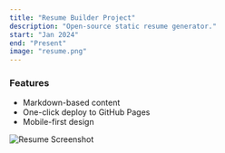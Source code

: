 ```yaml
---
title: "Resume Builder Project"
description: "Open-source static resume generator."
start: "Jan 2024"
end: "Present"
image: "resume.png"
---
```

### Features
- Markdown-based content
- One-click deploy to GitHub Pages
- Mobile-first design

![Resume Screenshot](images/resume.png)
